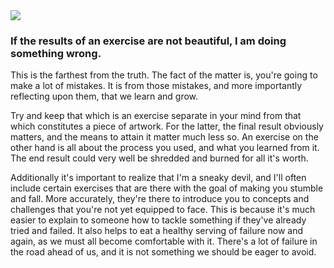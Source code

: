 <img src='https://d15v304a6xpq4b.cloudfront.net/lesson_images/b8fb6125.jpg' />

### If the results of an exercise are not beautiful, I am doing something wrong.

This is the farthest from the truth. The fact of the matter is, you're going to make a lot of mistakes. It is from those mistakes, and more importantly reflecting upon them, that we learn and grow.

Try and keep that which is an exercise separate in your mind from that which constitutes a piece of artwork. For the latter, the final result obviously matters, and the means to attain it matter much less so. An exercise on the other hand is all about the process you used, and what you learned from it. The end result could very well be shredded and burned for all it's worth.

Additionally it's important to realize that I'm a sneaky devil, and I'll often include certain exercises that are there with the goal of making you stumble and fall. More accurately, they're there to introduce you to concepts and challenges that you're not yet equipped to face. This is because it's much easier to explain to someone how to tackle something if they've already tried and failed. It also helps to eat a healthy serving of failure now and again, as we must all become comfortable with it. There's a lot of failure in the road ahead of us, and it is not something we should be eager to avoid.